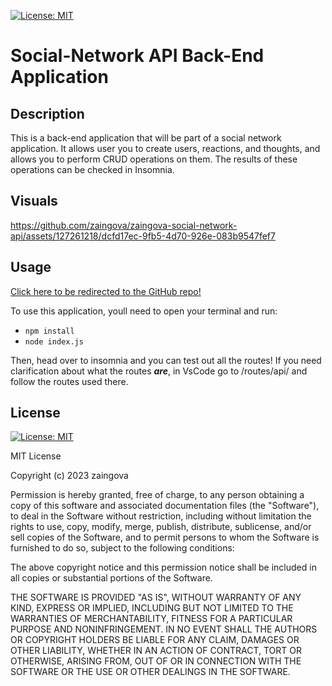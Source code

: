 [![License: MIT](https://img.shields.io/badge/License-MIT-yellow.svg)](https://opensource.org/licenses/MIT)
# Social-Network API Back-End Application

## Description

This is a back-end application that will be part of a social network application. It allows user you to create users, reactions, and thoughts, and allows you to perform CRUD operations on them. The results of these operations can be checked in Insomnia.

## Visuals

https://github.com/zaingova/zaingova-social-network-api/assets/127261218/dcfd17ec-9fb5-4d70-926e-083b9547fef7

## Usage

[Click here to be redirected to the GitHub repo!](https://github.com/zaingova/zaingova-social-network-api)

To use this application, youll need to open your terminal and run:

- `npm install`
- `node index.js`

Then, head over to insomnia and you can test out all the routes! If you need clarification about what the routes ***are***, in VsCode go to /routes/api/ and follow the routes used there.

## License
[![License: MIT](https://img.shields.io/badge/License-MIT-yellow.svg)](https://opensource.org/licenses/MIT)

MIT License

Copyright (c) 2023 zaingova

Permission is hereby granted, free of charge, to any person obtaining a copy
of this software and associated documentation files (the "Software"), to deal
in the Software without restriction, including without limitation the rights
to use, copy, modify, merge, publish, distribute, sublicense, and/or sell
copies of the Software, and to permit persons to whom the Software is
furnished to do so, subject to the following conditions:

The above copyright notice and this permission notice shall be included in all
copies or substantial portions of the Software.

THE SOFTWARE IS PROVIDED "AS IS", WITHOUT WARRANTY OF ANY KIND, EXPRESS OR
IMPLIED, INCLUDING BUT NOT LIMITED TO THE WARRANTIES OF MERCHANTABILITY,
FITNESS FOR A PARTICULAR PURPOSE AND NONINFRINGEMENT. IN NO EVENT SHALL THE
AUTHORS OR COPYRIGHT HOLDERS BE LIABLE FOR ANY CLAIM, DAMAGES OR OTHER
LIABILITY, WHETHER IN AN ACTION OF CONTRACT, TORT OR OTHERWISE, ARISING FROM,
OUT OF OR IN CONNECTION WITH THE SOFTWARE OR THE USE OR OTHER DEALINGS IN THE
SOFTWARE.
